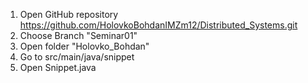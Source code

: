 1. Open GitHub repository https://github.com/HolovkoBohdanIMZm12/Distributed_Systems.git 
2. Choose Branch "Seminar01" 
3. Open folder "Holovko_Bohdan"
 4. Go to src/main/java/snippet 
5. Open Snippet.java 